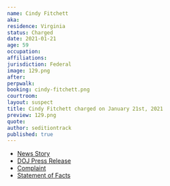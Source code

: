 ```yaml
---
name: Cindy Fitchett
aka:
residence: Virginia
status: Charged
date: 2021-01-21
age: 59
occupation:
affiliations:
jurisdiction: Federal
image: 129.png
after:
perpwalk:
booking: cindy-fitchett.png
courtroom:
layout: suspect
title: Cindy Fitchett charged on January 21st, 2021
preview: 129.png
quote:
author: seditiontrack
published: true
---
```


- [News Story](https://www.wtvr.com/news/local-news/cindy-fitchett-mathews-virginia-woman-arraigned-on-capitol-riot-charges-pleads-not-guilty)
- [DOJ Press Release](https://www.justice.gov/opa/pr/thirteen-charged-federal-court-following-riot-united-states-capitol)
- [Complaint](https://www.justice.gov/opa/press-release/file/1351716/download)
- [Statement of Facts](https://www.justice.gov/opa/press-release/file/1351721/download)

